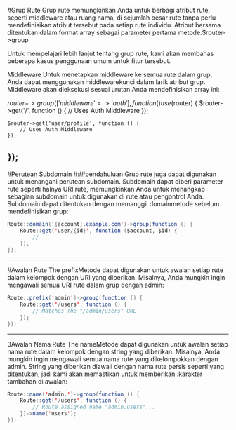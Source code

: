 #Grup Rute
Grup rute memungkinkan Anda untuk berbagi atribut rute, seperti middleware atau ruang nama, di sejumlah besar rute tanpa perlu mendefinisikan atribut tersebut pada setiap rute individu. Atribut bersama ditentukan dalam format array sebagai parameter pertama metode.$router->group

Untuk mempelajari lebih lanjut tentang grup rute, kami akan membahas beberapa kasus penggunaan umum untuk fitur tersebut.


Middleware
Untuk menetapkan middleware ke semua rute dalam grup, Anda dapat menggunakan middlewarekunci dalam larik atribut grup. Middleware akan dieksekusi sesuai urutan Anda mendefinisikan array ini:

$router->group(['middleware' => 'auth'], function () use ($router) {
    $router->get('/', function () {
        // Uses Auth Middleware
    });

    $router->get('user/profile', function () {
        // Uses Auth Middleware
    });
});
-----
#Perutean Subdomain
###pendahuluan
Grup rute juga dapat digunakan untuk menangani perutean subdomain. Subdomain dapat diberi parameter rute seperti halnya URI rute, memungkinkan Anda untuk menangkap sebagian subdomain untuk digunakan di rute atau pengontrol Anda. Subdomain dapat ditentukan dengan memanggil domainmetode sebelum mendefinisikan grup:

```java
Route::domain('{account}.example.com')->group(function () {
    Route::get('user/{id}', function ($account, $id) {
        //
    });
});
```
-----
#Awalan Rute
The prefixMetode dapat digunakan untuk awalan setiap rute dalam kelompok dengan URI yang diberikan. Misalnya, Anda mungkin ingin mengawali semua URI rute dalam grup dengan admin:
```java
Route::prefix('admin')->group(function () {
    Route::get('/users', function () {
        // Matches The "/admin/users" URL
    });
});
```
-----
3Awalan Nama Rute
The nameMetode dapat digunakan untuk awalan setiap nama rute dalam kelompok dengan string yang diberikan. Misalnya, Anda mungkin ingin mengawali semua nama rute yang dikelompokkan dengan admin. String yang diberikan diawali dengan nama rute persis seperti yang ditentukan, jadi kami akan memastikan untuk memberikan .karakter tambahan di awalan:
```java
Route::name('admin.')->group(function () {
    Route::get('/users', function () {
        // Route assigned name "admin.users"...
    })->name('users');
});
```